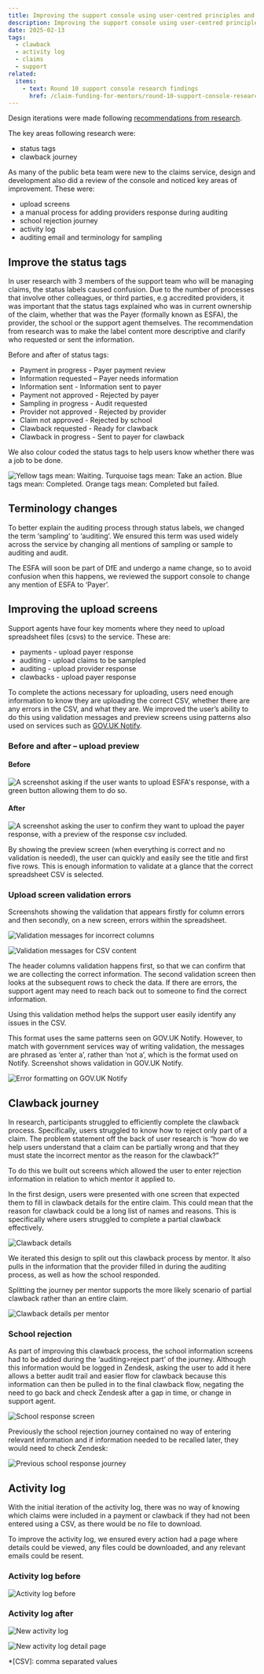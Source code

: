 ```yaml
---
title: Improving the support console using user-centred principles and research insights following on from round 10 of research
description: Improving the support console using user-centred principles and research insights following on from round 10 of research
date: 2025-02-13
tags:
  - clawback
  - activity log
  - claims
  - support
related:
  items:
    - text: Round 10 support console research findings
      href: /claim-funding-for-mentors/round-10-support-console-research-findings/
---
```


Design iterations were made following [recommendations from research](/claim-funding-for-mentors/round-10-support-console-research-findings/).

The key areas following research were:

- status tags
- clawback journey

As many of the public beta team were new to the claims service, design and development also did a review of the console and noticed key areas of improvement. These were:

- upload screens
- a manual process for adding providers response during auditing
- school rejection journey
- activity log
- auditing email and terminology for sampling

## Improve the status tags

In user research with 3 members of the support team who will be managing claims, the status labels caused confusion. Due to the number of processes that involve other colleagues, or third parties, e.g accredited providers, it was important that the status tags explained who was in current ownership of the claim, whether that was the Payer (formally known as ESFA), the provider, the school or the support agent themselves. The recommendation from research was to make the label content more descriptive and clarify who requested or sent the information.

Before and after of status tags:

- Payment in progress - Payer payment review
- Information requested – Payer needs information
- Information sent - Information sent to payer
- Payment not approved - Rejected by payer
- Sampling in progress - Audit requested
- Provider not approved - Rejected by provider
- Claim not approved - Rejected by school
- Clawback requested - Ready for clawback
- Clawback in progress - Sent to payer for clawback

We also colour coded the status tags to help users know whether there was a job to be done.

![Yellow tags mean: Waiting. Turquoise tags mean: Take an action. Blue tags mean: Completed. Orange tags mean: Completed but failed.](tag-key.png "The different tags in the service")

## Terminology changes

To better explain the auditing process through status labels, we changed the term ‘sampling’ to ‘auditing’. We ensured this term was used widely across the service by changing all mentions of sampling or sample to auditing and audit.

The ESFA will soon be part of DfE and undergo a name change, so to avoid confusion when this happens, we reviewed the support console to change any mention of ESFA to ‘Payer’.

## Improving the upload screens

Support agents have four key moments where they need to upload spreadsheet files (csvs)  to the service. These are:

- payments - upload payer response
- auditing - upload claims to be sampled
- auditing - upload provider response
- clawbacks - upload payer response

To complete the actions necessary for uploading, users need enough information to know they are uploading the correct CSV, whether there are any errors in the CSV, and what they are. We improved the user’s ability to do this using validation messages and preview screens using patterns also used on services such as [GOV.UK Notify](https://www.notifications.service.gov.uk/).

### Before and after – upload preview

#### Before

![A screenshot asking if the user wants to upload ESFA's response, with a green button allowing them to do so.](upload-before.png "The initial view of the upload screen")

#### After

![A screenshot asking the user to confirm they want to upload the payer response, with a preview of the response csv included.](upload-after.png "The changes to the upload screen")

By showing the preview screen (when everything is correct and no validation is needed), the user can quickly and easily see the title and first five rows. This is enough information to validate at a glance that the correct spreadsheet CSV is selected.

### Upload screen validation errors

Screenshots showing the validation that appears firstly for column errors and then secondly, on a new screen, errors within the spreadsheet.

![Validation messages for incorrect columns](upload-validation-headers.png "Validation messages for incorrect columns")

![Validation messages for CSV content](upload-validation-content.png "Validation messages for CSV content")

The header columns validation happens first, so that we can confirm that we are collecting the correct information. The second validation screen then looks at the subsequent rows to check the data. If there are errors, the support agent may need to reach back out to someone to find the correct information.

Using this validation method helps the support user easily identify any issues in the CSV.

This format uses the same patterns seen on GOV.UK Notify. However, to match with government services way of writing validation, the messages are phrased as ‘enter a’, rather than ‘not a’, which is the format used on Notify. Screenshot shows validation in GOV.UK Notify.

![Error formatting on GOV.UK Notify](govuk-notify-error-format.png "Error formatting on GOV.UK Notify")

## Clawback journey

In research, participants struggled to efficiently complete the clawback process. Specifically, users struggled to know how to reject only part of a claim. The problem statement off the back of user research is “how do we help users understand that a claim can be partially wrong and that they must state the incorrect mentor as the reason for the clawback?”

To do this we built out screens which allowed the user to enter rejection information in relation to which mentor it applied to.

In the first design, users were presented with one screen that expected them to fill in clawback details for the entire claim. This could mean that the reason for clawback could be a long list of names and reasons. This is specifically where users struggled to complete a partial clawback effectively.

![Clawback details](clawback-details.png "Clawback details")

We iterated this design to split out this clawback process by mentor. It also pulls in the information that the provider filled in during the auditing process, as well as how the school responded.

Splitting the journey per mentor supports the more likely scenario of partial clawback rather than an entire claim.

![Clawback details per mentor](clawback-details-mentor.png "Clawback details per mentor")

### School rejection

As part of improving this clawback process, the school information screens had to be added during the ‘auditing>reject part’ of the journey. Although this information would be logged in Zendesk, asking the user to add it here allows a better audit trail and easier flow for clawback because this information can then be pulled in to the final clawback flow, negating the need to go back and check Zendesk after a gap in time, or change in support agent.

![School response screen](school-rejection.png "School response screen")

Previously the school rejection journey contained no way of entering relevant information and if information needed to be recalled later, they would need to check Zendesk:

![Previous school response journey](school-response-journey.png "Previous school response journey")

## Activity log

With the initial iteration of the activity log, there was no way of knowing which claims were included in a payment or clawback if they had not been entered using a CSV, as there would be no file to download.

To improve the activity log, we ensured every action had a page where details could be viewed, any files could be downloaded, and any relevant emails could be resent.

### Activity log before

![Activity log before](activity-log-before.png "Activity log before")

### Activity log after

![New activity log](activity-log-new.png "New activity log")

![New activity log detail page](activity-log-new-detail.png "New activity log detail page")

*[CSV]: comma separated values
